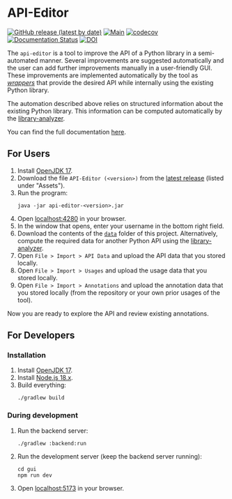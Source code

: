 # API-Editor

[![GitHub release (latest by date)](https://img.shields.io/github/v/release/safe-ds/api-editor)](https://github.com/lars-reimann/api-editor/releases/latest)
[![Main](https://github.com/lars-reimann/api-editor/actions/workflows/main.yml/badge.svg)](https://github.com/lars-reimann/api-editor/actions/workflows/main.yml)
[![codecov](https://codecov.io/gh/Safe-DS/API-Editor/branch/main/graph/badge.svg?token=xGW2Qs4zXS)](https://codecov.io/gh/Safe-DS/API-Editor)
[![Documentation Status](https://readthedocs.org/projects/api-editor/badge/?version=stable)](https://api-editor.safe-ds.com)
[![DOI](https://zenodo.org/badge/365253624.svg)](https://zenodo.org/badge/latestdoi/365253624)

The `api-editor` is a tool to improve the API of a Python library in a semi-automated manner. Several improvements are suggested automatically and the user can add further improvements manually in a user-friendly GUI. These improvements are implemented automatically by the tool as [_wrappers_][adapter-pattern] that provide the desired API while internally using the existing Python library.

The automation described above relies on structured information about the existing Python library. This information can be computed automatically by the [library-analyzer][library-analyzer].

You can find the full documentation [here](https://api-editor.safe-ds.com).

## For Users

1. Install [OpenJDK 17](https://adoptium.net/).
2. Download the file `API-Editor (<version>)` from the [latest release](https://github.com/lars-reimann/api-editor/releases/latest) (listed under "Assets").
3. Run the program:
    ```shell
    java -jar api-editor-<version>.jar
    ```
4. Open [localhost:4280](http://localhost:4280) in your browser.
5. In the window that opens, enter your username in the bottom right field.
6. Download the contents of the [`data`][data] folder of this project. Alternatively, compute the required data for another Python API using the [library-analyzer][library-analyzer].
7. Open `File > Import > API Data` and upload the API data that you stored locally.
8. Open `File > Import > Usages` and upload the usage data that you stored locally.
9. Open `File > Import > Annotations` and upload the annotation data that you stored locally (from the repository or your own prior usages of the tool).

Now you are ready to explore the API and review existing annotations.

## For Developers

### Installation

1. Install [OpenJDK 17](https://adoptium.net/).
2. Install [Node.js 18.x](https://nodejs.org/en/).
3. Build everything:
    ```shell
    ./gradlew build
    ```

### During development

1. Run the backend server:
    ```shell
    ./gradlew :backend:run
    ```
2. Run the development server (keep the backend server running):
    ```shell
    cd gui
    npm run dev
    ```
3. Open [localhost:5173](http://localhost:5173) in your browser.

[data]: https://github.com/Safe-DS/API-Editor/tree/main/data
[library-analyzer]: https://github.com/Safe-DS/Library-Analyzer
[safe-ds]: https://github.com/Safe-DS/DSL
[adapter-pattern]: https://en.wikipedia.org/wiki/Adapter_pattern
